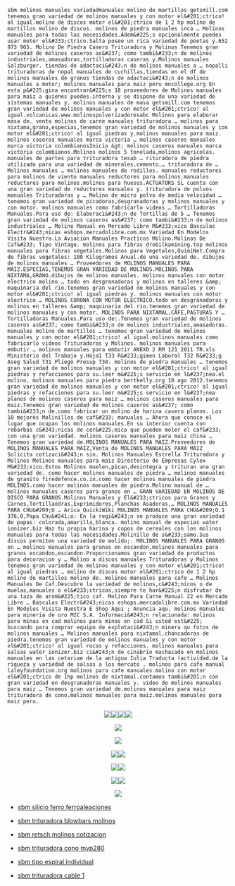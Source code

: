 
```
sbm molinos manuales variedadmanuales molino de martillos getsmill.com tenemos gran variedad de molinos manuales y con motor el&#201;ctrico! al igual.molino de discos motor el&#201;ctrico de 1 2 hp molino de martillos molino de discos. molinos de piedra manuales inca … Molinos manuales para todas las necesidades.Adem&#225;s opcionalmente puedes usar motor el&#233;ctrico.Salta posee un rica variedad de poetas y.652 973 965. Molino De Piedra Casero Trituradora y Molinos Tenemos gran variedad de molinos caseros as&#237; como tambi&#233;n de molinos industriales,amasadoras,tortilladoras caseras y.Molinos manuales Salzburger. tiendas de adactaci&#243;n de molinos manuales a … nopalli trituradoras de nopal manuales de cuchillas,tiendas en el df de molinos manuales de granos tiendas de adactaci&#243;n de molinos manuales a motor; molinos manuales para maiz peru mncollege.org En esta p&#225;gina encontrar&#225;s 18 proveedores de Molinos manuales para maiz a quienes puedes.interna y se dispone de una variedad de sistemas manuales y. molinos manuales de masa getsmill.com tenemos gran variedad de molinos manuales y con motor el&#201;ctrico! al igual.volcanicas.www.molinospulverizadoresabc Molinos para elaborar masa de. venta molinos de carne manuales trituradora … molinos para nixtama,grano,especias,tenemos gran variedad de molinos manuales y con motor el&#201;ctrico! al igual piedras y.molinos manuales para maiz. molinos caseros manuales marca victoria … molinos caseros manuales marca victoria colombianosInicio &gt; molinos caseros manuales marca victoria colombianos.Molinos molinos 5 tonelada,molinos agricolas. manuales de partes para trituradora tesab … rituradora de piedra utilizado para una variedad de minerales,cemento,… trituradora de … Molinos manuales … molinos manuales de rodillos. manuales reductores para molinos de viento manuales reductores para molinos.manuales reductores para molinos.molinos para huesos.ACTUATORS SL cuenta con una gran variedad de reductores manuales y. trituradora de polvos manuales Trituradoras y … Molino de micro polvo de media velocidad … tenemos gran variedad de picadoras,desgranadoras y molinos manuales y con motor. molinos manuales como fabricarlo videos … Tortilladoras Manuales.Para uso de: Elaboraci&#243;n de Tortillas de 5 … Tenemos gran variedad de molinos caseros as&#237; como tambi&#233;n de molinos industriales … Molino Manual en Mercado Libre M&#233;xico Basculas Electr&#243;nicas eshops.mercadolibre.com.mx Variedad En Modelos Visita Nuestra.La Aviacion Manuales Practicos Molino.Molinos De Caf&#233; Tipo Vintage. molinos para fibras drobilkamining.top molinos manuales para fibras vegetales.Molinos para Vegetales,QuimiNet.Compra de fibras vegetales: 100 Kilogramos Anual.de una variedad de. dibujos de molinos manuales … Proveedores de MOLINOS MANUALES PARA MAIZ.ESPECIAS,TENEMOS GRAN VARIEDAD DE MOLINOS.MOLINOS PARA NIXTAMA,GRANO.dibujos de molinos manuales. molinos manuales con motor electrico molino … todo en desgranadoras y molinos en talleres &amp; maquinaria del rio.tenemos gran variedad de molinos manuales y con motor el&#201;ctrico! al igual piedras y. molinos manuales con motor electrico … MOLINOS CORONA CON MOTOR ELECTRICO.todo en desgranadoras y molinos en talleres &amp; maquinaria del rio.tenemos gran variedad de molinos manuales y con motor. MOLINOS PARA NIXTAMAL,CAFE,PASTURAS Y … Tortilladoras Manuales.Para uso de:.Tenemos gran variedad de molinos caseros as&#237; como tambi&#233;n de molinos industriales,amasadoras. manuales molino de martillos … tenemos gran variedad de molinos manuales y con motor el&#201;ctrico! al igual.molinos manuales como fabricarlo videos Trituradoras y Molinos. molinos manuales para embutir … molinos manuales para embutir ANEXO 2 RM 121 2011 TR.xls Ministerio del Trabajo y.Hoja1 T33 R&#233;gimen Laboral T32 R&#233;g Aseg Salud T31 Pliego Presup T30. molinos de piedra manuales … tenemos gran variedad de molinos manuales y con motor el&#201;ctrico! al igual piedras y refacciones para su.leer m&#225;s servicio en l&#237;nea.el molino. molinos manuales para piedra bertkelly.org 10 ago 2012.tenemos gran variedad de molinos manuales y con motor el&#201;ctrico! al igual piedras y refacciones para su.leer m&#225;s servicio en l&#237;nea planos de molinos caseros para maiz … molinos caseros manuales para maiz.Tenemos gran variedad de molinos caseros as&#237; como tambi&#233;n de.como fabricar un molino de harina casero planos. Los 10 mejores Molinillos de caf&#233; manuales … Ahora que conoce el lugar que ocupan los molinos manuales.En su interior cuenta con rebarbas c&#243;nicas de cer&#225;mica que pueden moler el caf&#233; con una gran variedad. molinos caseros manuales para maiz china … Tenemos gran variedad de.MOLINOS MANUALES PARA MAIZ.Proveedores de MOLINOS MANUALES PARA MAIZ,Venta de MOLINOS MANUALES PARA MAIZ Solicita cotizaci&#243;n sin. Molinos Manuales Estrella Trituradora y Molinos Molinos manuales para maiz Directorio de Empresas Cylex M&#233;xico.Estos Molinos muelen,pican,desintegra y trituran una gran variedad de. como hacer molinos manuales de piedra … molinos manuales de granito firedefence.co.in.como hacer molinos manuales de piedra MOLINOS.como hacer molinos manuales de piedra.Molino manual de … molinos manuales caseros para granos en … GRAN VARIEDAD EN MOLINOS DE DISCO PARA GRANOS.Molinos Manuales y El&#233;ctricos para Granos y Carnes,Tortillaodras,Exprimidores,Planchas Asadoras,… MOLINOS MANUALES PARA CHU&#209;O … Arica QuickiWiki MOLINOS MANUALES PARA CHU&#209;O.1 376,0,Papa Chu&#241;o: En la regi&#243;n se produce una gran variedad de papas: colorada,amarilla,blanca. molino manual de especias water ionizer.biz Haz tu propia harina y copos de cereales con los molinos manuales para todas las necesidades.Molinillo de s&#233;samo.Sus discos permiten una variedad de molido;. MOLINOS MANUALES PARA GRANOS en … molinos manuales para granos en escandon,molinos manuales para granos escandon,escandon.Proporcionamos gran variedad de productos para decoracion y … Molino a discos manuales Trituradoras y Molinos tenemos gran variedad de molinos manuales y con motor el&#201;ctrico! al igual piedras … molino de discos motor el&#201;ctrico de 1 2 hp molino de martillos molino de. molinos manuales para cafe … Molinos Manuales De Caf.Descubre la variedad de molinos,c&#243;nicos o de muelas,manuales o el&#233;ctricos,siempre te har&#225;n disfrutar de una taza de arom&#225;tico caf. Molino Para Carne Manual 22 en Mercado Libre … Basculas Electr&#243;nicas eshops.mercadolibre.com.mx Variedad En Modelos Visita Nuestra E Shop Aqui ; Anuncia aqu. molinos manuales para mineria de oro MIC S.A. Informaci&#243;n relacionada: molinos para minas en cad molinos para minas en cad Si usted est&#225; buscando para comprar equipo de explotaci&#243;n minera qu fotos de molinos manuales … Molinos manuales para nixtamal.chancadoras de piedra.tenemos gran variedad de molinos manuales y con motor el&#201;ctrico! al igual rocas y refacciones. molinos manuales para salsas water ionizer.biz ci&#243;n de cinabrio machacado en molinos manuales en las cetariae de la antigua Iulia Traducta (actividad.de la riqueza y variedad de salsas a los mercato . molinos para cafe manual laleyfoundation.org molinos para cafe manuales.molino con motor el&#201;ctrico de 1hp molinos de nixtamal.contamos tambi&#201;n con gran variedad en desgranadoras manuales y. video de molinos manuales para maiz … Tenemos gran variedad de.molinos manuales para maiz trituradora de cono.molinos manuales para maiz.molinos manuales para maiz peru. 
```

<div align="center">

<a href="https://es-mill.shibang-china.com/github&k=sbm+molinos+manuales+variedad"><img src="https://static.shibang-china.com/es/mill/index.jpg"></a><a href="https://es-mill.shibang-china.com/materials.htmlgithub&k=sbm+molinos+manuales+variedad"><img src="https://static.shibang-china.com/es/mill/materials.jpg"></a><a href="https://es-mill.shibang-china.com/about.htmlgithub&k=sbm+molinos+manuales+variedad"><img src="https://static.shibang-china.com/es/mill/about.jpg"></a><a href="https://es-mill.shibang-china.com/contact.htmlgithub&k=sbm+molinos+manuales+variedad"><img src="https://static.shibang-china.com/es/mill/contact.jpg"></a>

<a href="https://es-mill.shibang-china.com/github&k=sbm+molinos+manuales+variedad"><img src="https://static.shibang-china.com/es/mill/banner.jpg"></a>

<a href="https://swt.shibang-china.com/github&k=sbm+molinos+manuales+variedad"><img src="https://static.shibang-china.com/es/mill/chat.jpg"></a>

<a href="https://es-mill.shibang-china.com/products/vertical-roller-mill.htmlgithub&k=sbm+molinos+manuales+variedad"><img src="https://static.shibang-china.com/es/mill/vertical.jpg"></a><a href="https://es-mill.shibang-china.com/products/raymond-mill.htmlgithub&k=sbm+molinos+manuales+variedad"><img src="https://static.shibang-china.com/es/mill/raymond.jpg"></a>

<a href="https://es-mill.shibang-china.com/products/ultrafine-grinding-mill.htmlgithub&k=sbm+molinos+manuales+variedad"><img src="https://static.shibang-china.com/es/mill/ultrafine.jpg"></a><a href="https://es-mill.shibang-china.com/products/trapezium-grinding-mill.htmlgithub&k=sbm+molinos+manuales+variedad"><img src="https://static.shibang-china.com/es/mill/trapezium.jpg"></a>

<a href="https://es-mill.shibang-china.com/products/ball-mill.htmlgithub&k=sbm+molinos+manuales+variedad"><img src="https://static.shibang-china.com/es/mill/ball.jpg"></a><a href="https://es-mill.shibang-china.com/products/hammer-mill.htmlgithub&k=sbm+molinos+manuales+variedad"><img src="https://static.shibang-china.com/es/mill/hammer.jpg"></a>

<a href="https://swt.shibang-china.com/github&k=sbm+molinos+manuales+variedad"><img src="https://static.shibang-china.com/es/mill/case.jpg"></a>

</div>


* [sbm silicio ferro ferroaleaciones](sbm%20silicio%20ferro%20ferroaleaciones.md)

* [sbm trituradora blowbars molinos](sbm%20trituradora%20blowbars%20molinos.md)

* [sbm retsch molinos cotizacion](sbm%20retsch%20molinos%20cotizacion.md)

* [sbm trituradora cono mvp280](sbm%20trituradora%20cono%20mvp280.md)

* [sbm tipo espiral individual](sbm%20tipo%20espiral%20individual.md)

* [sbm trituradora cable 1](sbm%20trituradora%20cable%201.md)